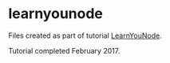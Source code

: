 # learnyounode


Files created as part of tutorial [LearnYouNode](https://github.com/workshopper/learnyounode).

Tutorial completed February 2017.
